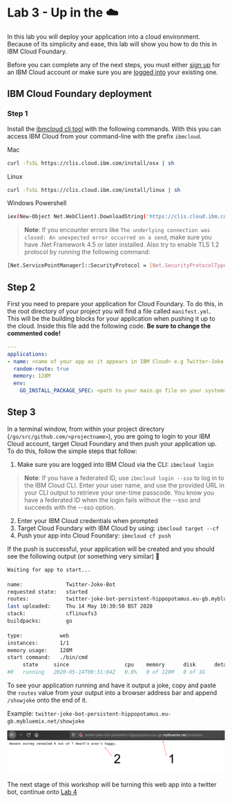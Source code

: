 # Lab 3 - Up in the :cloud:

In this lab you will deploy your application into a cloud environment. Because of its simplicity and ease, this lab will show you how to do this in IBM Cloud Foundary. 

Before you can complete any of the next steps, you must either [sign up](https://cloud.ibm.com/registration) for an IBM Cloud account or make sure you are [logged into](https://cloud.ibm.com/login) your existing one.

## IBM Cloud Foundary deployment

### Step 1

Install the [ibmcloud cli tool](https://cloud.ibm.com/docs/cli?topic=cloud-cli-install-ibmcloud-cli#shell_install) with the following commands. With this you can access IBM Cloud from your command-line with the prefix `ibmcloud`.

Mac

```bash
curl -fsSL https://clis.cloud.ibm.com/install/osx | sh
```

Linux

```bash
curl -fsSL https://clis.cloud.ibm.com/install/linux | sh
```

Windows Powershell

```bash
iex(New-Object Net.WebClient).DownloadString('https://clis.cloud.ibm.com/install/powershell')
```

> **Note**: If you encounter errors like `The underlying connection was closed: An unexpected error occurred on a send`, make sure you have .Net Framework 4.5 or later installed. Also try to enable TLS 1.2 protocol by running the following command:

```bash
[Net.ServicePointManager]::SecurityProtocol = [Net.SecurityProtocolType]::Tls12
```

## Step 2

First you need to prepare your application for Cloud Foundary. To do this, in the root directory of your project you will find a file called `manifest.yml`. This will be the building blocks for your application when pushing it up to the cloud. Inside this file add the following code. **Be sure to change the commented code!**

```yaml
---
applications:
- name: <name of your app as it appears in IBM Cloud> e.g Twitter-Joke-Bot
  random-route: true
  memory: 128M
  env:
    GO_INSTALL_PACKAGE_SPEC: <path to your main.go file on your system> e.g github.com/cloud-hosted-twitter-bot-workshop/cmd
```

## Step 3

In a terminal window, from within your project directory \(`/go/src/github.com/<projectname>`\), you are going to login to your IBM Cloud account, target Cloud Foundary and then push your application up. To do this, follow the simple steps that follow:

1. Make sure you are logged into IBM Cloud via the CLI: `ibmcloud login`

> **Note**: If you have a federated ID, use `ibmcloud login --sso` to log in to the IBM Cloud CLI. Enter your user name, and use the provided URL in your CLI output to retrieve your one-time passcode. You know you have a federated ID when the login fails without the --sso and succeeds with the --sso option.

2. Enter your IBM Cloud credentials when prompted
3. Target Cloud Foundary with IBM Cloud by using: `ibmcloud target --cf`
4. Push your app into Cloud Foundary: `ibmcloud cf push`

If the push is successful, your application will be created and you should see the following output (or something very similar) :clap:

```bash
Waiting for app to start...

name:              Twitter-Joke-Bot
requested state:   started
routes:            twitter-joke-bot-persistent-hippopotamus.eu-gb.mybluemix.net
last uploaded:     Thu 14 May 10:30:50 BST 2020
stack:             cflinuxfs3
buildpacks:        go

type:            web
instances:       1/1
memory usage:    128M
start command:   ./bin/cmd
     state     since                  cpu    memory      disk      details
#0   running   2020-05-14T09:31:04Z   0.0%   0 of 128M   0 of 1G   
```

To see your application running and have it output a joke, copy and paste the `routes` value from your output into a browser address bar and append `/showjoke` onto the end of it. 

Example: `twitter-joke-bot-persistent-hippopotamus.eu-gb.mybluemix.net/showjoke`

![Running App URL](./../images/RunningAppURL.png)

The next stage of this workshop will be turning this web app into a twitter bot, continue onto [Lab 4](./lab-4.md)